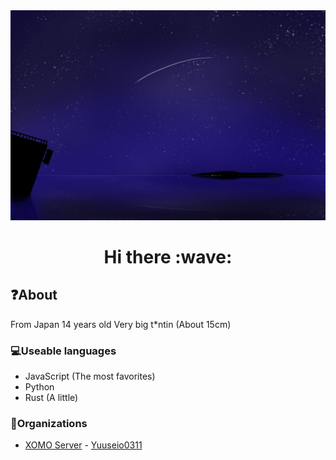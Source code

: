 <img src="./tests9.png" />
<h1 align="center"> Hi there :wave: </h1>
<h2>❓About</h2>
From Japan
14 years old
Very big t*ntin (About 15cm)
<h3>💻Useable languages</h3>
<ul>
  <li>JavaScript (The most favorites)</li>
  <li>Python</li>
  <li>Rust (A little)</li>
</ul>
<h3>👥Organizations</h3>
<ul>
  <li><a href="https://github.com/XOMO-sava">XOMO Server</a> - <a href="https://github.com/Yuuseio0311">Yuuseio0311</a></li>
</ul>
